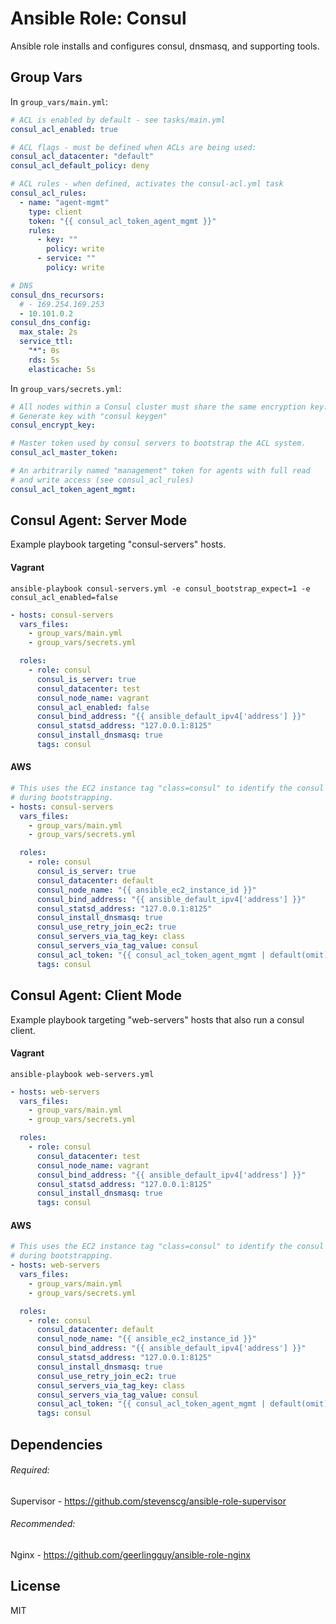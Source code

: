 # Ansible Role: Consul

Ansible role installs and configures consul, dnsmasq, and supporting tools.


## Group Vars

In `group_vars/main.yml`:

```yml
# ACL is enabled by default - see tasks/main.yml
consul_acl_enabled: true

# ACL flags - must be defined when ACLs are being used:
consul_acl_datacenter: "default"
consul_acl_default_policy: deny

# ACL rules - when defined, activates the consul-acl.yml task
consul_acl_rules:
  - name: "agent-mgmt"
    type: client
    token: "{{ consul_acl_token_agent_mgmt }}"
    rules:
      - key: ""
        policy: write
      - service: ""
        policy: write

# DNS
consul_dns_recursors:
  # - 169.254.169.253
  - 10.101.0.2
consul_dns_config:
  max_stale: 2s
  service_ttl:
    "*": 0s
    rds: 5s
    elasticache: 5s
```

In `group_vars/secrets.yml`:

```yml
# All nodes within a Consul cluster must share the same encryption key.
# Generate key with "consul keygen"
consul_encrypt_key:

# Master token used by consul servers to bootstrap the ACL system.
consul_acl_master_token:

# An arbitrarily named "management" token for agents with full read
# and write access (see consul_acl_rules)
consul_acl_token_agent_mgmt:

```


## Consul Agent: Server Mode

Example playbook targeting "consul-servers" hosts.

#### Vagrant

```
ansible-playbook consul-servers.yml -e consul_bootstrap_expect=1 -e consul_acl_enabled=false
```

```yml
- hosts: consul-servers
  vars_files:
    - group_vars/main.yml
    - group_vars/secrets.yml

  roles:
    - role: consul
      consul_is_server: true
      consul_datacenter: test
      consul_node_name: vagrant
      consul_acl_enabled: false
      consul_bind_address: "{{ ansible_default_ipv4['address'] }}"
      consul_statsd_address: "127.0.0.1:8125"
      consul_install_dnsmasq: true
      tags: consul
```


#### AWS

```yml
# This uses the EC2 instance tag "class=consul" to identify the consul servers
# during bootstrapping.
- hosts: consul-servers
  vars_files:
    - group_vars/main.yml
    - group_vars/secrets.yml

  roles:
    - role: consul
      consul_is_server: true
      consul_datacenter: default
      consul_node_name: "{{ ansible_ec2_instance_id }}"
      consul_bind_address: "{{ ansible_default_ipv4['address'] }}"
      consul_statsd_address: "127.0.0.1:8125"
      consul_install_dnsmasq: true
      consul_use_retry_join_ec2: true
      consul_servers_via_tag_key: class
      consul_servers_via_tag_value: consul
      consul_acl_token: "{{ consul_acl_token_agent_mgmt | default(omit) }}"
      tags: consul
```


## Consul Agent: Client Mode

Example playbook targeting "web-servers" hosts that also run a consul client.

#### Vagrant

```
ansible-playbook web-servers.yml
```

```yml
- hosts: web-servers
  vars_files:
    - group_vars/main.yml
    - group_vars/secrets.yml

  roles:
    - role: consul
      consul_datacenter: test
      consul_node_name: vagrant
      consul_bind_address: "{{ ansible_default_ipv4['address'] }}"
      consul_statsd_address: "127.0.0.1:8125"
      consul_install_dnsmasq: true
      tags: consul
```


#### AWS

```yml
# This uses the EC2 instance tag "class=consul" to identify the consul servers
# during bootstrapping.
- hosts: web-servers
  vars_files:
    - group_vars/main.yml
    - group_vars/secrets.yml

  roles:
    - role: consul
      consul_datacenter: default
      consul_node_name: "{{ ansible_ec2_instance_id }}"
      consul_bind_address: "{{ ansible_default_ipv4['address'] }}"
      consul_statsd_address: "127.0.0.1:8125"
      consul_install_dnsmasq: true
      consul_use_retry_join_ec2: true
      consul_servers_via_tag_key: class
      consul_servers_via_tag_value: consul
      consul_acl_token: "{{ consul_acl_token_agent_mgmt | default(omit) }}"
      tags: consul
```


## Dependencies

###### Required:

Supervisor - https://github.com/stevenscg/ansible-role-supervisor

###### Recommended:

Nginx - https://github.com/geerlingguy/ansible-role-nginx


## License

MIT
